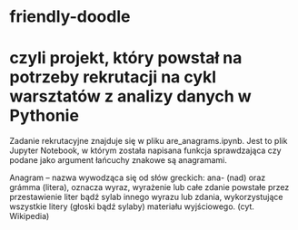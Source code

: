 # friendly-doodle
# czyli projekt, który powstał na potrzeby rekrutacji na cykl warsztatów z analizy danych w Pythonie

Zadanie rekrutacyjne znajduje się w pliku are_anagrams.ipynb. Jest to plik Jupyter Notebook, w którym została napisana funkcja sprawdzająca czy podane jako argument łańcuchy znakowe są anagramami. 

Anagram – nazwa wywodząca się od słów greckich: ana- (nad) oraz grámma (litera), oznacza wyraz, wyrażenie lub całe zdanie powstałe przez przestawienie liter bądź sylab innego wyrazu lub zdania, wykorzystujące wszystkie litery (głoski bądź sylaby) materiału wyjściowego. (cyt. Wikipedia)


